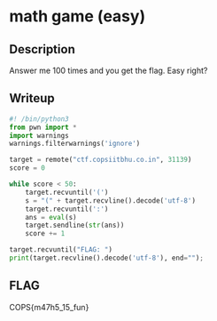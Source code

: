 # math game (easy)

## Description
Answer me 100 times and you get the flag. Easy right?

## Writeup
```python
#! /bin/python3
from pwn import *
import warnings
warnings.filterwarnings('ignore')

target = remote("ctf.copsiitbhu.co.in", 31139)
score = 0

while score < 50:
    target.recvuntil('(')
    s = "(" + target.recvline().decode('utf-8')
    target.recvuntil(':')
    ans = eval(s)
    target.sendline(str(ans))
    score += 1

target.recvuntil("FLAG: ")
print(target.recvline().decode('utf-8'), end="");
```

## FLAG
COPS{m47h5_15_fun}
